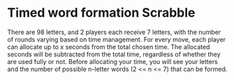 # Timed word formation Scrabble


There are 98 letters, and 2 players each receive 7 letters, with the number of rounds varying based on time management. 
For every move, each player can allocate up to x seconds from the total chosen time. The allocated seconds will be subtracted 
from the total time, regardless of whether they are used fully or not. Before allocating your time, you will see your letters 
and the number of possible n-letter words (2 <= n <= 7) that can be formed.